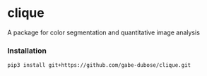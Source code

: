 # clique
A package for color segmentation and quantitative image analysis 

### Installation

```
pip3 install git+https://github.com/gabe-dubose/clique.git
```
